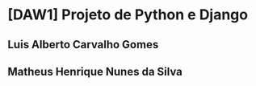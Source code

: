 # [DAW1] Projeto de Python e Django

## Luis Alberto Carvalho Gomes
## Matheus Henrique Nunes da Silva
